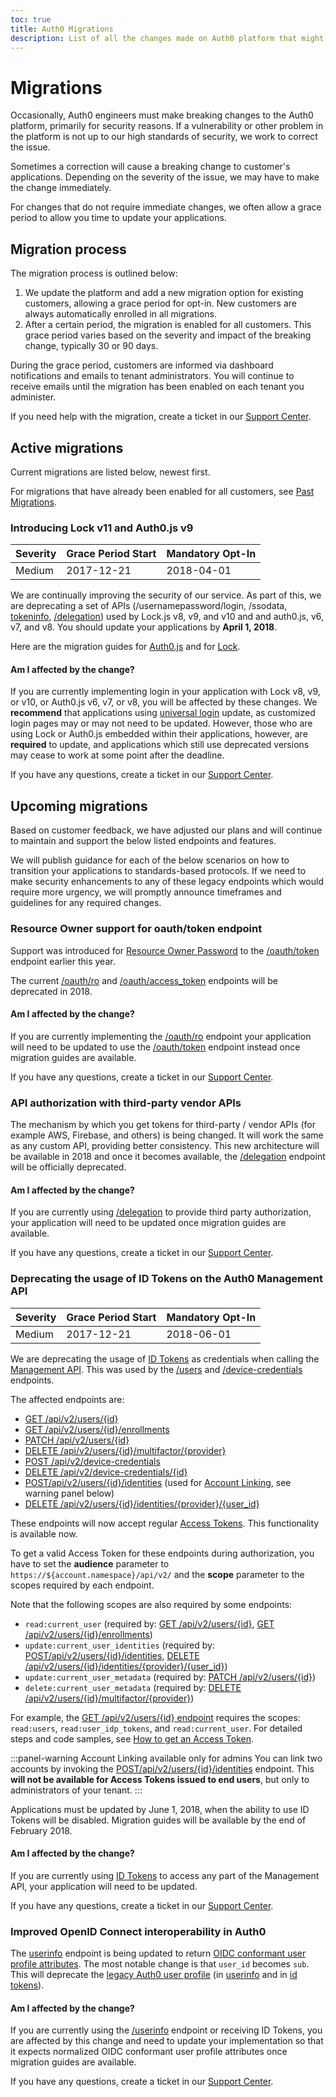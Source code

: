 ```yaml
---
toc: true
title: Auth0 Migrations
description: List of all the changes made on Auth0 platform that might affect customers
---
```


# Migrations

Occasionally, Auth0 engineers must make breaking changes to the Auth0 platform, primarily for security reasons. If a vulnerability or other problem in the platform is not up to our high standards of security, we work to correct the issue.

Sometimes a correction will cause a breaking change to customer's applications. Depending on the severity of the issue, we may have to make the change immediately.

For changes that do not require immediate changes, we often allow a grace period to allow you time to update your applications.

## Migration process

The migration process is outlined below:

1. We update the platform and add a new migration option for existing customers, allowing a grace period for opt-in. New customers are always automatically enrolled in all migrations.
2. After a certain period, the migration is enabled for all customers. This grace period varies based on the severity and impact of the breaking change, typically 30 or 90 days.

During the grace period, customers are informed via dashboard notifications and emails to tenant administrators. You will continue to receive emails until the migration has been enabled on each tenant you administer.

If you need help with the migration, create a ticket in our [Support Center](${env.DOMAIN_URL_SUPPORT}).

## Active migrations

Current migrations are listed below, newest first. 

For migrations that have already been enabled for all customers, see [Past Migrations](/migrations/past-migrations).

### Introducing Lock v11 and Auth0.js v9

| Severity | Grace Period Start | Mandatory Opt-In|
| --- | --- | --- |
| Medium | 2017-12-21 |  2018-04-01 |

We are continually improving the security of our service. As part of this, we are deprecating a set of APIs (/usernamepassword/login, /ssodata, [tokeninfo](/api/authentication/reference#get-token-info), [/delegation](/api/authentication#delegation)) used by Lock.js v8, v9, and v10 and and auth0.js, v6, v7, and v8. You should update your applications by **April 1, 2018**.

Here are the migration guides for [Auth0.js](/libraries/auth0js/v9/migration-guide) and for [Lock](/libraries/lock/v11/migration-guide).

#### Am I affected by the change?

If you are currently implementing login in your application with Lock v8, v9, or v10, or Auth0.js v6, v7, or v8, you will be affected by these changes. We **recommend** that applications using [universal login](/hosted-pages/login) update, as customized login pages may or may not need to be updated. However, those who are using Lock or Auth0.js embedded within their applications, however, are **required** to update, and applications which still use deprecated versions may cease to work at some point after the deadline.

If you have any questions, create a ticket in our [Support Center](${env.DOMAIN_URL_SUPPORT}).

## Upcoming migrations

Based on customer feedback, we have adjusted our plans and will continue to maintain and support the below listed endpoints and features. 

We will publish guidance for each of the below scenarios on how to transition your applications to standards-based protocols. If we need to make security enhancements to any of these legacy endpoints which would require more urgency, we will promptly announce timeframes and guidelines for any required changes.

### Resource Owner support for oauth/token endpoint

Support was introduced for [Resource Owner Password](/api/authentication#resource-owner-password) to the [/oauth/token](/api/authentication#authorization-code) endpoint earlier this year. 

The current [/oauth/ro](/api/authentication#resource-owner) and [/oauth/access_token](/api/authentication#social-with-provider-s-access-token) endpoints will be deprecated in 2018.

#### Am I affected by the change?

If you are currently implementing the [/oauth/ro](/api/authentication#resource-owner) endpoint your application will need to be updated to use the [/oauth/token](/api/authentication#authorization-code) endpoint instead once migration guides are available.

If you have any questions, create a ticket in our [Support Center](${env.DOMAIN_URL_SUPPORT}).

### API authorization with third-party vendor APIs

The mechanism by which you get tokens for third-party / vendor APIs (for example AWS, Firebase, and others) is being changed. It will work the same as any custom API, providing better consistency. This new architecture will be available in 2018 and once it becomes available, the [/delegation](/api/authentication#delegation) endpoint will be officially deprecated.

#### Am I affected by the change?

If you are currently using [/delegation](/api/authentication#delegation) to provide third party authorization, your application will need to be updated once migration guides are available.

If you have any questions, create a ticket in our [Support Center](${env.DOMAIN_URL_SUPPORT}).

### Deprecating the usage of ID Tokens on the Auth0 Management API

| Severity | Grace Period Start | Mandatory Opt-In|
| --- | --- | --- |
| Medium | 2017-12-21 |  2018-06-01 |

We are deprecating the usage of [ID Tokens](/tokens/id-token) as credentials when calling the [Management API](/api/management/v2#!/Users/post_identities). This was used by the [/users](/api/management/v2#!/Users/get_users_by_id) and [/device-credentials](/api/management/v2#!/Device_Credentials/get_device_credentials) endpoints. 

The affected endpoints are:

- [GET /api/v2/users/{id}](/api/management/v2#!/Users/get_users_by_id)
- [GET /api/v2/users/{id}/enrollments](/api/management/v2#!/Users/get_enrollments)
- [PATCH /api/v2/users/{id}](/api/management/v2#!/Users/patch_users_by_id)
- [DELETE /api/v2/users/{id}/multifactor/{provider}](/api/management/v2#!/Users/delete_multifactor_by_provider)
- [POST /api/v2/device-credentials](/api/management/v2#!/Device_Credentials/post_device_credentials)
- [DELETE /api/v2/device-credentials/{id}](/api/management/v2#!/Device_Credentials/delete_device_credentials_by_id)
- [POST/api/v2/users/{id}/identities](/api/management/v2#!/Users/post_identities) (used for [Account Linking](/link-accounts), see warning panel below)
- [DELETE /api/v2/users/{id}/identities/{provider}/{user_id}](/api/management/v2#!/Users/delete_provider_by_user_id)

These endpoints will now accept regular [Access Tokens](/access-token). This functionality is available now.

To get a valid Access Token for these endpoints during authorization, you have to set the **audience** parameter to `https://${account.namespace}/api/v2/` and the **scope** parameter to the scopes required by each endpoint.

Note that the following scopes are also required by some endpoints:

- `read:current_user` (required by: [GET /api/v2/users/{id}](/api/management/v2#!/Users/get_users_by_id), [GET /api/v2/users/{id}/enrollments](/api/management/v2#!/Users/get_enrollments))
- `update:current_user_identities` (required by: [POST/api/v2/users/{id}/identities](/api/management/v2#!/Users/post_identities), [DELETE /api/v2/users/{id}/identities/{provider}/{user_id}](/api/management/v2#!/Users/delete_provider_by_user_id))
- `update:current_user_metadata` (required by: [PATCH /api/v2/users/{id}](/api/management/v2#!/Users/patch_users_by_id))
- `delete:current_user_metadata` (required by: [DELETE /api/v2/users/{id}/multifactor/{provider}](/api/management/v2#!/Users/delete_multifactor_by_provider))

For example, the [GET /api/v2/users/{id} endpoint](/api/management/v2#!/Users/get_users_by_id) requires the scopes: `read:users`, `read:user_idp_tokens`, and `read:current_user`. For detailed steps and code samples, see [How to get an Access Token](/tokens/access-token#how-to-get-an-access-token).

:::panel-warning Account Linking available only for admins
You can link two accounts by invoking the [POST/api/v2/users/{id}/identities](/api/management/v2#!/Users/post_identities) endpoint. This **will not be available for Access Tokens issued to end users**, but only to administrators of your tenant.
:::

Applications must be updated by June 1, 2018, when the ability to use ID Tokens will be disabled. Migration guides will be available by the end of February 2018.

#### Am I affected by the change?

If you are currently using [ID Tokens](/tokens/id-token) to access any part of the Management API, your application will need to be updated.

If you have any questions, create a ticket in our [Support Center](${env.DOMAIN_URL_SUPPORT}).

### Improved OpenID Connect interoperability in Auth0

The [userinfo](/api/authentication#get-user-info) endpoint is being updated to return [OIDC conformant user profile attributes](/user-profile/normalized/oidc). The most notable change is that `user_id` becomes `sub`. This will deprecate the [legacy Auth0 user profile](/user-profile/normalized/auth0) (in [userinfo](/api/authentication#get-user-info) and in [id tokens](/tokens/id-token)).

#### Am I affected by the change?

If you are currently using the [/userinfo](/api/authentication#get-user-info) endpoint or receiving ID Tokens, you are affected by this change and need to update your implementation so that it expects normalized OIDC conformant user profile attributes once migration guides are available.

If you have any questions, create a ticket in our [Support Center](${env.DOMAIN_URL_SUPPORT}).
